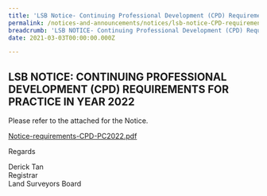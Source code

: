```yaml
---
title: 'LSB Notice- Continuing Professional Development (CPD) Requirements for Practice in Year 2022'
permalink: /notices-and-announcements/notices/lsb-notice-CPD-requirements-for-practice-2022/
breadcrumb: 'LSB NOTICE- Continuing Professional Development (CPD) Requirements for Practice in Year 2022'
date: 2021-03-03T00:00:00.000Z

---
```



## LSB NOTICE: CONTINUING PROFESSIONAL DEVELOPMENT (CPD) REQUIREMENTS FOR PRACTICE IN YEAR 2022

Please refer to the attached for the Notice. 

[Notice-requirements-CPD-PC2022.pdf](https://github.com/isomerpages/mlaw-lsb/files/6075235/Notice-requirements-CPD-PC2022.pdf)



Regards<br>

Derick Tan<br>Registrar<br>Land Surveyors Board


